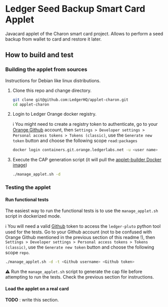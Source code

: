 # Ledger Seed Backup Smart Card Applet

Javacard applet of the Charon smart card project. Allows to perform a seed backup from wallet to card and restore it later.

## How to build and test

### Building the applet from sources

Instructions for Debian like linux distributions.

1. Clone this repo and change directory.

    ```bash
    git clone git@github.com:LedgerHQ/applet-charon.git
    cd applet-charon
    ```

2. Login to Ledger Orange docker registry.

    :information_source: You might need to create a registry token to authenticate, go to your [Orange Github](https://git.orange.ledgerlabs.net/) account, then `Settings > Developer settings > Personal access tokens > Tokens (classic)`, use the `Generate new token` button and choose the following scope `read:packages`

    ```bash
    docker login containers.git.orange.ledgerlabs.net -u <user name>
    ```

3. Execute the CAP generation script (it will pull the [applet-builder Docker image](https://git.orange.ledgerlabs.net/embedded-software/applet-builder))

    ```bash
    ./manage_applet.sh -d
    ```

### Testing the applet

#### Run functional tests

The easiest way to run the functional tests is to use the `manage_applet.sh` script in dockerized mode.

:information_source: You will need a valid [Github](https://github.com/) token to access the `ledger-pluto` python tool used for the tests. Go to your Github account (not to be confused with Orange Github mentioned in the previous section of this readme !), then `Settings > Developer settings > Personal access tokens > Tokens (classic)`, use the `Generate new token` button and choose the following scope `repo`.

```bash
./manage_applet.sh -d -t <Github username> <Github token>
```

:warning: Run the `manage_applet.sh` script to generate the cap file before attempting to run the tests. Check the previous section for instructions.

#### Load the applet on a real card

**TODO** : write this section.
